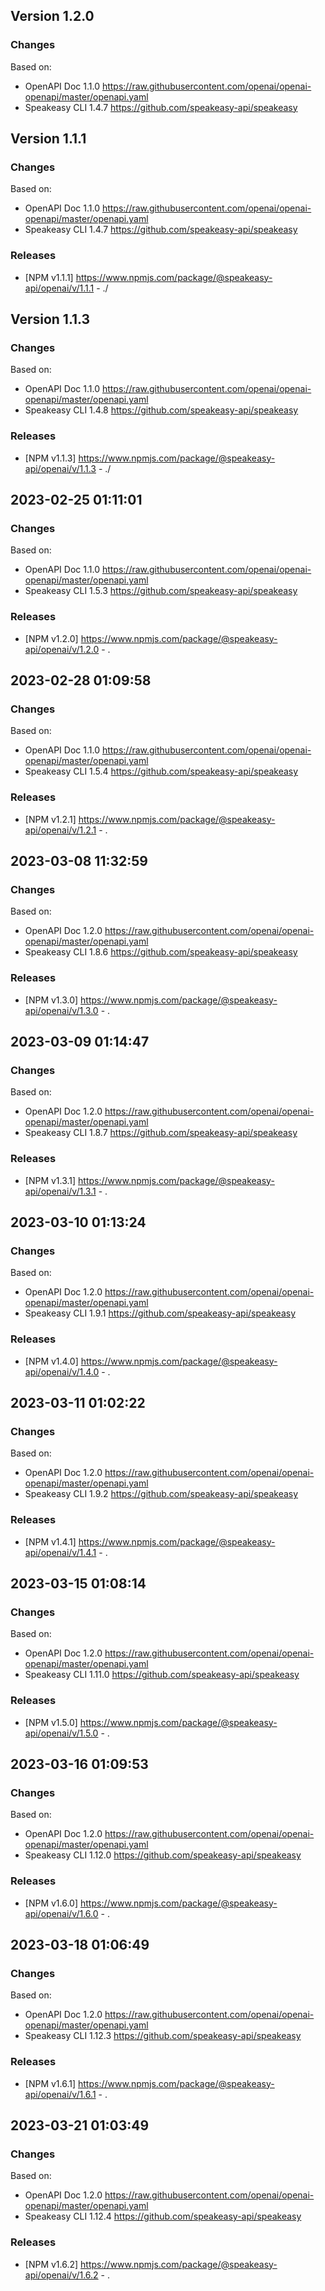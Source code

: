 

## Version 1.2.0
### Changes
Based on:
- OpenAPI Doc 1.1.0 https://raw.githubusercontent.com/openai/openai-openapi/master/openapi.yaml
- Speakeasy CLI 1.4.7 https://github.com/speakeasy-api/speakeasy

## Version 1.1.1
### Changes
Based on:
- OpenAPI Doc 1.1.0 https://raw.githubusercontent.com/openai/openai-openapi/master/openapi.yaml
- Speakeasy CLI 1.4.7 https://github.com/speakeasy-api/speakeasy
### Releases
- [NPM v1.1.1] https://www.npmjs.com/package/@speakeasy-api/openai/v/1.1.1 - ./

## Version 1.1.3
### Changes
Based on:
- OpenAPI Doc 1.1.0 https://raw.githubusercontent.com/openai/openai-openapi/master/openapi.yaml
- Speakeasy CLI 1.4.8 https://github.com/speakeasy-api/speakeasy
### Releases
- [NPM v1.1.3] https://www.npmjs.com/package/@speakeasy-api/openai/v/1.1.3 - ./

## 2023-02-25 01:11:01
### Changes
Based on:
- OpenAPI Doc 1.1.0 https://raw.githubusercontent.com/openai/openai-openapi/master/openapi.yaml
- Speakeasy CLI 1.5.3 https://github.com/speakeasy-api/speakeasy
### Releases
- [NPM v1.2.0] https://www.npmjs.com/package/@speakeasy-api/openai/v/1.2.0 - .

## 2023-02-28 01:09:58
### Changes
Based on:
- OpenAPI Doc 1.1.0 https://raw.githubusercontent.com/openai/openai-openapi/master/openapi.yaml
- Speakeasy CLI 1.5.4 https://github.com/speakeasy-api/speakeasy
### Releases
- [NPM v1.2.1] https://www.npmjs.com/package/@speakeasy-api/openai/v/1.2.1 - .

## 2023-03-08 11:32:59
### Changes
Based on:
- OpenAPI Doc 1.2.0 https://raw.githubusercontent.com/openai/openai-openapi/master/openapi.yaml
- Speakeasy CLI 1.8.6 https://github.com/speakeasy-api/speakeasy
### Releases
- [NPM v1.3.0] https://www.npmjs.com/package/@speakeasy-api/openai/v/1.3.0 - .

## 2023-03-09 01:14:47
### Changes
Based on:
- OpenAPI Doc 1.2.0 https://raw.githubusercontent.com/openai/openai-openapi/master/openapi.yaml
- Speakeasy CLI 1.8.7 https://github.com/speakeasy-api/speakeasy
### Releases
- [NPM v1.3.1] https://www.npmjs.com/package/@speakeasy-api/openai/v/1.3.1 - .

## 2023-03-10 01:13:24
### Changes
Based on:
- OpenAPI Doc 1.2.0 https://raw.githubusercontent.com/openai/openai-openapi/master/openapi.yaml
- Speakeasy CLI 1.9.1 https://github.com/speakeasy-api/speakeasy
### Releases
- [NPM v1.4.0] https://www.npmjs.com/package/@speakeasy-api/openai/v/1.4.0 - .

## 2023-03-11 01:02:22
### Changes
Based on:
- OpenAPI Doc 1.2.0 https://raw.githubusercontent.com/openai/openai-openapi/master/openapi.yaml
- Speakeasy CLI 1.9.2 https://github.com/speakeasy-api/speakeasy
### Releases
- [NPM v1.4.1] https://www.npmjs.com/package/@speakeasy-api/openai/v/1.4.1 - .

## 2023-03-15 01:08:14
### Changes
Based on:
- OpenAPI Doc 1.2.0 https://raw.githubusercontent.com/openai/openai-openapi/master/openapi.yaml
- Speakeasy CLI 1.11.0 https://github.com/speakeasy-api/speakeasy
### Releases
- [NPM v1.5.0] https://www.npmjs.com/package/@speakeasy-api/openai/v/1.5.0 - .

## 2023-03-16 01:09:53
### Changes
Based on:
- OpenAPI Doc 1.2.0 https://raw.githubusercontent.com/openai/openai-openapi/master/openapi.yaml
- Speakeasy CLI 1.12.0 https://github.com/speakeasy-api/speakeasy
### Releases
- [NPM v1.6.0] https://www.npmjs.com/package/@speakeasy-api/openai/v/1.6.0 - .

## 2023-03-18 01:06:49
### Changes
Based on:
- OpenAPI Doc 1.2.0 https://raw.githubusercontent.com/openai/openai-openapi/master/openapi.yaml
- Speakeasy CLI 1.12.3 https://github.com/speakeasy-api/speakeasy
### Releases
- [NPM v1.6.1] https://www.npmjs.com/package/@speakeasy-api/openai/v/1.6.1 - .

## 2023-03-21 01:03:49
### Changes
Based on:
- OpenAPI Doc 1.2.0 https://raw.githubusercontent.com/openai/openai-openapi/master/openapi.yaml
- Speakeasy CLI 1.12.4 https://github.com/speakeasy-api/speakeasy
### Releases
- [NPM v1.6.2] https://www.npmjs.com/package/@speakeasy-api/openai/v/1.6.2 - .